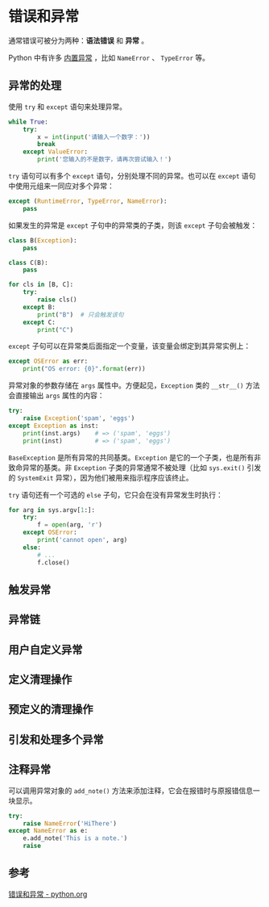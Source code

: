 # 错误和异常

通常错误可被分为两种：**语法错误** 和 **异常** 。

Python 中有许多 [内置异常](https://docs.python.org/zh-cn/3.12/library/exceptions.html#bltin-exceptions) ，比如 `NameError` 、 `TypeError` 等。

## 异常的处理

使用 `try` 和 `except` 语句来处理异常。

```python
while True:
    try:
        x = int(input('请输入一个数字：'))
        break
    except ValueError:
        print('您输入的不是数字，请再次尝试输入！')
```

`try` 语句可以有多个 `except` 语句，分别处理不同的异常。也可以在 `except` 语句中使用元组来一同应对多个异常：

```python
except (RuntimeError, TypeError, NameError):
    pass
```

如果发生的异常是 `except` 子句中的异常类的子类，则该 `except` 子句会被触发：

```python
class B(Exception):
    pass

class C(B):
    pass

for cls in [B, C]:
    try:
        raise cls()
    except B:
        print("B")  # 只会触发该句
    except C:
        print("C")
```

`except` 子句可以在异常类后面指定一个变量，该变量会绑定到其异常实例上：

```python
except OSError as err:
    print("OS error: {0}".format(err))
```

异常对象的参数存储在 `args` 属性中。方便起见，`Exception` 类的 `__str__()` 方法会直接输出 `args` 属性的内容：

```python
try:
    raise Exception('spam', 'eggs')
except Exception as inst:
    print(inst.args)    # => ('spam', 'eggs')
    print(inst)         # => ('spam', 'eggs')
```

`BaseException` 是所有异常的共同基类。`Exception` 是它的一个子类，也是所有非致命异常的基类。非 `Exception` 子类的异常通常不被处理（比如 `sys.exit()` 引发的 `SystemExit` 异常），因为他们被用来指示程序应该终止。

`try` 语句还有一个可选的 `else` 子句，它只会在没有异常发生时执行：

```python
for arg in sys.argv[1:]:
    try:
        f = open(arg, 'r')
    except OSError:
        print('cannot open', arg)
    else:
        # ...
        f.close()
```

## 触发异常

## 异常链

## 用户自定义异常

## 定义清理操作

## 预定义的清理操作

## 引发和处理多个异常

## 注释异常

可以调用异常对象的 `add_note()` 方法来添加注释，它会在报错时与原报错信息一块显示。

```python
try:
    raise NameError('HiThere')
except NameError as e:
    e.add_note('This is a note.')
    raise
```

## 参考

[错误和异常 - python.org](https://docs.python.org/zh-cn/3.12/tutorial/errors.html)
